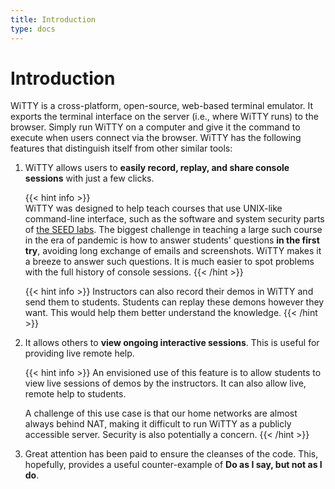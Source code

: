 ```yaml
---
title: Introduction
type: docs
---
```


# Introduction

WiTTY is a cross-platform, open-source, web-based terminal emulator. It exports the terminal interface on the server (i.e., where WiTTY runs) to the browser. Simply run WiTTY on a computer and give it the command to execute when users connect via the browser. WiTTY has the following features that distinguish itself from other similar tools:

1. WiTTY allows users to **easily record, replay, and share console sessions** with just a few clicks. 

   {{< hint info >}}  
   WiTTY was designed to help teach courses that use UNIX-like command-line interface, such as the software and system security parts of [the SEED labs](https://seedsecuritylabs.org/Labs_20.04/). The biggest challenge in teaching a large such course in the era of pandemic is how to answer students' questions **in the first try**, avoiding long exchange of emails and screenshots. WiTTY makes it a breeze to answer such questions. It is much easier to spot problems with the full history of  console sessions. 
   {{< /hint >}}

   {{< hint info >}}
   Instructors can also record their demos in WiTTY and send them to students. Students can replay these demons however they want. This would help them better understand the knowledge. 
   {{< /hint >}}

2. It allows others to **view ongoing interactive sessions**. This is useful for providing live remote help. 

   {{< hint info >}} 
   An envisioned use of this feature is to allow students to view live sessions of demos by the instructors. It can also allow live, remote help to students. 

   A challenge of this use case is that our home networks are almost always behind NAT, making it difficult to run WiTTY as a publicly accessible server. Security is also potentially a concern.
   {{< /hint >}}

3. Great attention has been paid to ensure the cleanses of the code. This, hopefully, provides a useful counter-example of **Do as I say, but not as I do**. 